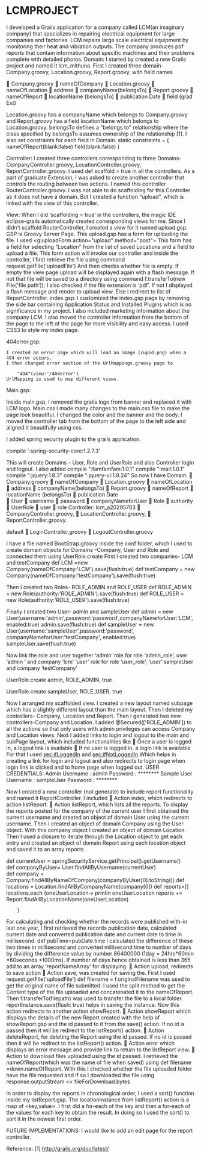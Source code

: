 LCMPROJECT
==========
 I developed a Grails application for a company called LCM(an imaginary company) that specializes in repairing electrical equipment for large companies and factories. LCM repairs large scale electrical equipment by monitoring their heat and vibration outputs. The company produces pdf reports that contain information about specific machines and their problems complete with detailed photos.
Domain:
I started by created a new Grails project and named it lcm_mithuna. First I created three domain- Company.groovy, Location.groovy, Report.groovy, with field names

	Company.groovy
		nameOfCompany
	Location.groovy 
		nameOfLocation
		address 
		companyName(belongsTo) 
	Report.groovy 
		nameOfReport
		locationName (belongsTo) 
		publication Date 
		field (grad Ext)

Location.groovy has a companyName which belongs to Company.groovy and Report.groovy has a field locationName which belongs to Location.groovy.
 belongsTo defines a "belongs to" relationship where the class specified by belongsTo assumes ownership of the relationship [1]. 
I also set constraints for each field in Domain. 
static constraints = {
		nameOfReport(blank:false)
		field(blank:false)
    }

Controller:
I created three controllers corresponding to three Domains- CompanyController.groovy, LocationController.groovy, ReportController.groovy.
I used def scaffold = true in all the controllers. 
	As a part of graduate Extension, I was asked to create another controller that controls the routing between two actions. I named this controller RouterController.groovy. I was not able to do scaffolding for this Controller as it does not have a domain. But I created a function “upload”, which is linked with the view of this controller.

View:
	When I did ‘scaffolding = true’ in the controllers, the magic IDE eclipse-grails automatically created corresponding views for me. 
	Since I didn’t scaffold RouterController, I created a view for it named upload.gsp. GSP is Groovy Server Page. This upload.gsp has a form for uploading the file. I used 
<g:uploadForm action="upload" method="post">
This form has a field for selecting “Location” from the list of saved Locations and a field to upload a file. This form action will invoke our controller and inside the controller, I first retrieve the file using command
request.getFile('uploadFile')
And then checks whether file is empty. If empty the view page upload will be displayed again with a flash message. If not that file will be saved to a directory using command
f.transferTo(new File('file path’));
I also checked if the file extension is ‘pdf’. If not I displayed a flash message and render to upload view. Else I redirect to list of ReportController.
index.gsp:
	I customized the index.gsp page by removing the side bar containing Application Status and Installed Plugins which is no significance in my project. I also included marketing information about the company LCM. I also moved the controller information from the bottom of the page to the left of the page for more visibility and easy access. 
	I used CSS3 to style my index page.

404error.gsp:

	I created an error page which will load an image (cupid.png) when a 404 error occurs. 
	I then changed error section of the UrlMappings.groovy page to 

		"404"(view:'/404error')
	UrlMapping is used to map different views.
Main.gsp:
	
Inside main.gsp, I removed the grails logo from banner and replaced it with LCM logo.
Main.css
	I made many changes to the main.css file to make the page look beautiful. I changed the color and the banner and the body.  I moved the controller tab from the bottom of the page to the left side and aligned it beautifully using css.

I added spring security plugin to the grails application.

compile ':spring-security-core:1.2.7.3'

This will create Domains – User, Role and UserRole and also Controller login and logout.
I also added 
compile ":famfamfam:1.0.1"
		compile ":mail:1.0.1"
		compile ":jquery:1.8.3"
		compile ":jquery-ui:1.8.24"
So now I have 
Domain: 
	Company.groovy
		nameOfCompany
	Location.groovy
		nameOfLocation
		address
		companyName(belongsTo)
	Report.groovy
		nameOfReport
		locationName (belongsTo)
		publication Date	
	User
		username
		password
		companyNameforUser
	Role
		authority
	UserRole
		user
		role
Controller:
lcm_a20295703
	CompanyController.groovy,
	LocationController.groovy,
	ReportController.groovy.

default
	LoginController.groovy
	LogoutController.groovy


I have a file named BootStrap.groovy inside the conf folder, which I used to create domain objects for Domains –Company, User and Role and connected them using UserRole.create
First I created two companies- LCM and testCompany
def LCM =new Company(nameOfCompany:'LCM').save(flush:true)
def testCompany = new Company(nameOfCompany:'testCompany').save(flush:true)
		
Then I created two  Roles- ROLE_ADMIN and ROLE_USER
def ROLE_ADMIN = new Role(authority:'ROLE_ADMIN').save(flush:true)
def ROLE_USER = new Role(authority:'ROLE_USER').save(flush:true)
				
Finally I created two  User- admin and sampleUser
def admin = new User(username:'admin',password:'password',companyNameforUser:'LCM', enabled:true)
admin.save(flush:true)
def sampleUser = new User(username:'sampleUser',password:'password', companyNameforUser:'testCompany', enabled:true)
sampleUser.save(flush:true)
		
Now link the role and user together 
‘admin’ role for role ‘admin_role’, user ‘admin ‘ and company ‘lcm’
‘user’ role for role ‘user_role’, ‘user’ sampleUser and company ‘testCompany’

UserRole.create admin, ROLE_ADMIN, true
		
UserRole.create sampleUser, ROLE_USER, true
		
Now I arranged my scaffolded view. I created a new layout named subpage which has a slightly different layout than the main layout. 
Then I deleted my controllers- Company, Location and Report. Then I generated two new controllers-Company and Location.   I added @Secured(['ROLE_ADMIN']) to all the actions so that only users with admin privileges  can access Company and Location views.
Next I added links to login and logout to the main and subPage layout, which included functionalities like
	Once a user is logged in, a logout link is available 
	If no user is logged in, a login link is available 
For that I used 
<sec:ifLoggedIn>	and	<sec:ifNotLoggedIn>
Which helps in creating a link for login and logout and also redirects to login page when login link is clicked and to home page when logged out.
USER CREDENTIALS:
Admin
Username	:	admin
Password	:	********
Sample User
Username	:	sampleUser
Password	:	********


Now I created a new controller (not generate) to include report functionality and named it ReportController. I included 
	Action index, which redirects to action listReport.
	Action listReport, which lists all the reports. 
To display the reports posted for the company of the current user I first obtained the current username and created an object of domain User using the current username. Then I created an object of domain Company using the User object. With this company object I created an object of domain Location. Then I used a closure to iterate through the Location object to get each entry and created an object of domain Report using each location object and saved it to an array reports

def currentUser = springSecurityService.getPrincipal().getUsername()		
def companyByUser= User.findAllByUsername(currentUser)	
def company = Company.findAllByNameOfCompany(companyByUser[0].toString()) 
def locations = Location.findAllByCompanyName(company[0]) 
def reports=[]
locations.each {oneUserLocation->
	println oneUserLocation
		reports += Report.findAllByLocationName(oneUserLocation) 

		}
For calculating and checking whether the records were published with-in last one year, I first retrieved the records publication date, calculated current date  and converted  publication date and current date to time in millisecond.
def pubTime=pubDate.time
I calculated the difference of these two times in millisecond and converted millisecond time to number of days by dividing the difference value by number 86400000 (1day = 24hrs*60min *60seconds *1000ms). If number of days hence obtained is less than 365 add to an array ‘reportNameArray’ for displaying.
	Action upload, redirects to save action
	Action save, was created for saving the. First I used 
request.getFile('uploadFile') 
def filename = f.originalFilename was used to get the original name of file submitted. 
I used the split method to get the Content type of the file uploaded and concatenated it to the nameOfReport.
Then f.transferTo(filepath) was used to transfer the file to a local folder.
reportInstance.save(flush: true)  helps in saving the instance. Now this action redirects to another action showReport.
	Action showReport which displays the details of the new Report created with the help of showReport.gsp and the id passed to it from the save() action. If no id is passed then it will be redirect to the listReport() action. 
	Action deleteReport, for deleting the Report using the id passed. If no id is passed then it will be redirect to the listReport() action. 
	Action error which displays an error message and provide link to return to the listReport view.
	Action to download files uploaded using the id passed. I retrieved the nameOfReport(which was the name of file when saved) using 
def filename =down.nameOfReport. 
With this I checked whether the file uploaded folder have the file requested and if so I downloaded the file using
response.outputStream << fileForDownload.bytes

In order to display the reports in chronological order, I used a sort() function inside my listReport.gsp. The locationInstance from listReport() action is a map of <key,value>. I first did a for-each of the key and then a for-each of the values for each key to obtain the result. In doing so I used the sort() to sort it in the newest first order.

FUTURE IMPLEMENTATIONS:
I would like to add an edit page for the report controller.



Reference:
[1] http://grails.org/doc/latest/
